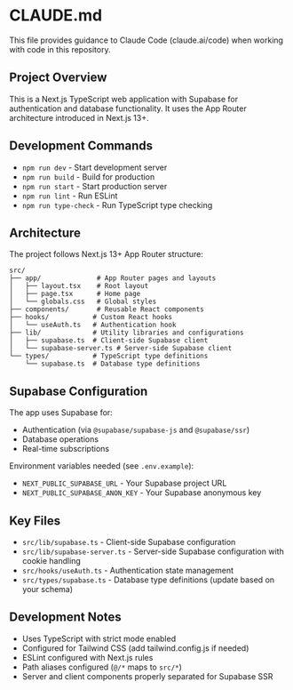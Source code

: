 # CLAUDE.md

This file provides guidance to Claude Code (claude.ai/code) when working with code in this repository.

## Project Overview

This is a Next.js TypeScript web application with Supabase for authentication and database functionality. It uses the App Router architecture introduced in Next.js 13+.

## Development Commands

- `npm run dev` - Start development server
- `npm run build` - Build for production
- `npm run start` - Start production server
- `npm run lint` - Run ESLint
- `npm run type-check` - Run TypeScript type checking

## Architecture

The project follows Next.js 13+ App Router structure:

```
src/
├── app/              # App Router pages and layouts
│   ├── layout.tsx    # Root layout
│   ├── page.tsx      # Home page
│   └── globals.css   # Global styles
├── components/       # Reusable React components
├── hooks/           # Custom React hooks
│   └── useAuth.ts   # Authentication hook
├── lib/             # Utility libraries and configurations
│   ├── supabase.ts  # Client-side Supabase client
│   └── supabase-server.ts # Server-side Supabase client
└── types/           # TypeScript type definitions
    └── supabase.ts  # Database type definitions
```

## Supabase Configuration

The app uses Supabase for:
- Authentication (via `@supabase/supabase-js` and `@supabase/ssr`)
- Database operations
- Real-time subscriptions

Environment variables needed (see `.env.example`):
- `NEXT_PUBLIC_SUPABASE_URL` - Your Supabase project URL
- `NEXT_PUBLIC_SUPABASE_ANON_KEY` - Your Supabase anonymous key

## Key Files

- `src/lib/supabase.ts` - Client-side Supabase configuration
- `src/lib/supabase-server.ts` - Server-side Supabase configuration with cookie handling
- `src/hooks/useAuth.ts` - Authentication state management
- `src/types/supabase.ts` - Database type definitions (update based on your schema)

## Development Notes

- Uses TypeScript with strict mode enabled
- Configured for Tailwind CSS (add tailwind.config.js if needed)
- ESLint configured with Next.js rules
- Path aliases configured (`@/*` maps to `src/*`)
- Server and client components properly separated for Supabase SSR